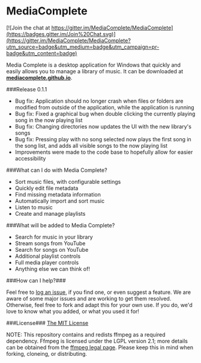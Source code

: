 # MediaComplete #

[![Join the chat at https://gitter.im/MediaComplete/MediaComplete](https://badges.gitter.im/Join%20Chat.svg)](https://gitter.im/MediaComplete/MediaComplete?utm_source=badge&utm_medium=badge&utm_campaign=pr-badge&utm_content=badge)

Media Complete is a desktop application for Windows that quickly and easily allows you to manage a library of music. It can be downloaded at [**mediacomplete.github.io**](http://mediacomplete.github.io).

###Release 0.1.1

* Bug fix: Application should no longer crash when files or folders are modified from outside of the application, while the application is running
* Bug fix: Fixed a graphical bug when double clicking the currently playing song in the now playing list
* Bug fix: Changing directories now updates the UI with the new library's songs
* Bug fix: Pressing play with no song selected now plays the first song in the song list, and adds all visible songs to the now playing list
* Improvements were made to the code base to hopefully allow for easier accessibility

###What can I do with Media Complete?

* Sort music files, with configurable settings
* Quickly edit file metadata
* Find missing metadata information
* Automatically import and sort music
* Listen to music
* Create and manage playlists

###What will be added to Media Complete?

* Search for music in your library
* Stream songs from YouTube
* Search for songs on YouTube
* Additional playlist controls
* Full media player controls
* Anything else we can think of!


###How can I help?###

Feel free to [log an issue](https://github.com/MediaComplete/MediaComplete/issues/new), if you find one, or even suggest a feature. We are aware of some major issues and are working to get them resolved. 
Otherwise, feel free to fork and adapt this for your own use. If you do, we'd love to know what you added, or what you used it for! 

###License###
[The MIT License](http://opensource.org/licenses/MIT)

NOTE: This repository contains and redists ffmpeg as a required dependency. Ffmpeg is licensed under the LGPL version 2.1; more details can be obtained from the [ffmpeg legal page](https://ffmpeg.org/legal.html). Please keep this in mind when forking, cloneing, or distributing. 
